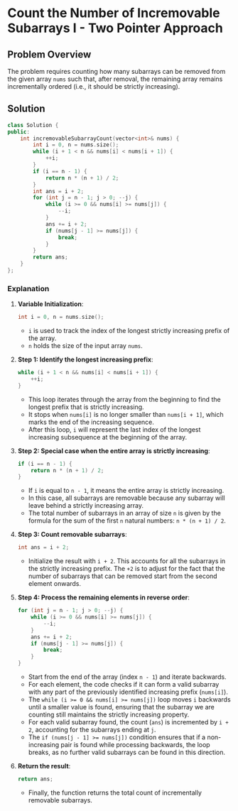 # Count the Number of Incremovable Subarrays I - Two Pointer Approach

## Problem Overview
The problem requires counting how many subarrays can be removed from the given array `nums` such that, after removal, the remaining array remains incrementally ordered (i.e., it should be strictly increasing).

## Solution

```cpp
class Solution {
public:
    int incremovableSubarrayCount(vector<int>& nums) {
        int i = 0, n = nums.size();
        while (i + 1 < n && nums[i] < nums[i + 1]) {
            ++i;
        }
        if (i == n - 1) {
            return n * (n + 1) / 2;
        }
        int ans = i + 2;
        for (int j = n - 1; j > 0; --j) {
            while (i >= 0 && nums[i] >= nums[j]) {
                --i;
            }
            ans += i + 2;
            if (nums[j - 1] >= nums[j]) {
                break;
            }
        }
        return ans;
    }
};
```

### Explanation

1. **Variable Initialization**:
    ```cpp
    int i = 0, n = nums.size();
    ```
    - `i` is used to track the index of the longest strictly increasing prefix of the array.
    - `n` holds the size of the input array `nums`.

2. **Step 1: Identify the longest increasing prefix**:
    ```cpp
    while (i + 1 < n && nums[i] < nums[i + 1]) {
        ++i;
    }
    ```
    - This loop iterates through the array from the beginning to find the longest prefix that is strictly increasing.
    - It stops when `nums[i]` is no longer smaller than `nums[i + 1]`, which marks the end of the increasing sequence.
    - After this loop, `i` will represent the last index of the longest increasing subsequence at the beginning of the array.

3. **Step 2: Special case when the entire array is strictly increasing**:
    ```cpp
    if (i == n - 1) {
        return n * (n + 1) / 2;
    }
    ```
    - If `i` is equal to `n - 1`, it means the entire array is strictly increasing.
    - In this case, all subarrays are removable because any subarray will leave behind a strictly increasing array.
    - The total number of subarrays in an array of size `n` is given by the formula for the sum of the first `n` natural numbers: `n * (n + 1) / 2`.

4. **Step 3: Count removable subarrays**:
    ```cpp
    int ans = i + 2;
    ```
    - Initialize the result with `i + 2`. This accounts for all the subarrays in the strictly increasing prefix. The `+2` is to adjust for the fact that the number of subarrays that can be removed start from the second element onwards.

5. **Step 4: Process the remaining elements in reverse order**:
    ```cpp
    for (int j = n - 1; j > 0; --j) {
        while (i >= 0 && nums[i] >= nums[j]) {
            --i;
        }
        ans += i + 2;
        if (nums[j - 1] >= nums[j]) {
            break;
        }
    }
    ```
    - Start from the end of the array (index `n - 1`) and iterate backwards.
    - For each element, the code checks if it can form a valid subarray with any part of the previously identified increasing prefix (`nums[i]`).
    - The `while (i >= 0 && nums[i] >= nums[j])` loop moves `i` backwards until a smaller value is found, ensuring that the subarray we are counting still maintains the strictly increasing property.
    - For each valid subarray found, the count (`ans`) is incremented by `i + 2`, accounting for the subarrays ending at `j`.
    - The `if (nums[j - 1] >= nums[j])` condition ensures that if a non-increasing pair is found while processing backwards, the loop breaks, as no further valid subarrays can be found in this direction.

6. **Return the result**:
    ```cpp
    return ans;
    ```
    - Finally, the function returns the total count of incrementally removable subarrays.
